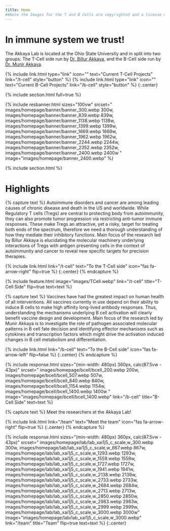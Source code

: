 ```yaml
---
title: Home
##Note the Images for the T and B Cells are copyrighted and a license must be bought prior to web deployment
---
```


# In immune system we trust!

The Akkaya Lab is located at the Ohio State University and in split into two groups: The T-Cell side run by [Dr. Billur Akkaya](members/billur.html), and the B-Cell side run by [Dr. Munir Akkaya](members/munir.html).

{%
  include link.html
  type="link"
  icon=""
  text="Current T-Cell Projects"
  link="/t-cell"
  style="button"
%}
{%
  include link.html
  type="link"
  icon=""
  text="Current B-Cell Projects"
  link="/b-cell"
  style="button"
%}
{:.center}

{% include section.html full=true %}

{% 
  include resbanner.html
  sizes="100vw"
  srcset="
		images/homepage/banner/banner_300.webp 300w,
		images/homepage/banner/banner_839.webp 839w,
		images/homepage/banner/banner_1138.webp 1138w,
		images/homepage/banner/banner_1399.webp 1399w,
		images/homepage/banner/banner_1669.webp 1669w,
    images/homepage/banner/banner_1962.webp 1962w,
    images/homepage/banner/banner_2244.webp 2244w,
    images/homepage/banner/banner_2352.webp 2352w,
    images/homepage/banner/banner_2400.webp 2400w
	"
  image="images/homepage/banner_2400.webp"
%}

{% include section.html %}

# Highlights

{% capture text %}
Autoimmune disorders and cancer are among leading causes of chronic disease and death in the US and worldwide. While Regulatory T cells (Tregs) are central to protecting body from autoimmunity, they can also promote tumor progression via restricting anti-tumor immune responses. These make Tregs an attractive, yet a risky, target for treating both ends of the spectrum, therefore we need a thorough understanding of how they mediate their inhibitory functions. Main focus of the research led by Billur Akkaya is elucidating the molecular machinery underlying interactions of Tregs with antigen presenting cells in the context of autoimmunity and cancer to reveal new specific targets for precision therapies.

{%
  include link.html
  link="/t-cell"
  text="To the T-Cell side"
  icon="fas fa-arrow-right"
  flip=true
%}
{:.center}
{% endcapture %}

{%
  include feature.html
  image="images/TCell.webp"
  link="/t-cell"
  title="T-Cell Side"
  flip=true
  text=text
%}

{% capture text %}
Vaccines have had the greatest impact on human health of all interventions. All vaccines currently in use depend on their ability to induce B cells to make high affinity long-lived antibody responses. Thus, understanding the mechanisms underlying B cell activation will clearly benefit vaccine design and development. Main focus of the research led by Munir Akkaya is to investigate the role of pathogen associated molecular patterns in B cell fate decision and identifying effector mechanisms such as cytokines and transcription factors which might drive the activation induced changes in B cell metabolism and differentiation.

{%
  include link.html
  link="/b-cell"
  text="To the B-Cell side"
  icon="fas fa-arrow-left"
  flip=false
%}
{:.center}
{% endcapture %}

{%
  include response.html
  sizes="(min-width: 480px) 360px, calc(87.5vw - 43px)"
  srcset="
		images/homepage/bcell/bcell_200.webp 200w,
		images/homepage/bcell/bcell_507.webp 507w,
		images/homepage/bcell/bcell_840.webp 840w,
		images/homepage/bcell/bcell_1154.webp 1154w,
		images/homepage/bcell/bcell_1400.webp 1400w
	"
  image="images/homepage/bcell/bcell_1400.webp"
  link="/b-cell"
  title="B-Cell Side"
  text=text
%}


{% capture text %}
Meet the researchers at the Akkaya Lab!

{%
  include link.html
  link="/team"
  text="Meet the team"
  icon="fas fa-arrow-right"
  flip=true
%}
{:.center}
{% endcapture %}

{%
  include response.html
  sizes="(min-width: 480px) 360px, calc(87.5vw - 43px)"
  srcset="
		images/homepage/lab/lab_xai1j5_c_scale,w_300.webp 300w,
    images/homepage/lab/lab_xai1j5_c_scale,w_867.webp 867w,
    images/homepage/lab/lab_xai1j5_c_scale,w_1293.webp 1293w,
    images/homepage/lab/lab_xai1j5_c_scale,w_1559.webp 1559w,
    images/homepage/lab/lab_xai1j5_c_scale,w_1727.webp 1727w,
    images/homepage/lab/lab_xai1j5_c_scale,w_1941.webp 1941w,
    images/homepage/lab/lab_xai1j5_c_scale,w_2138.webp 2138w,
    images/homepage/lab/lab_xai1j5_c_scale,w_2733.webp 2733w,
    images/homepage/lab/lab_xai1j5_c_scale,w_2684.webp 2684w,
    images/homepage/lab/lab_xai1j5_c_scale,w_2713.webp 2713w,
    images/homepage/lab/lab_xai1j5_c_scale,w_2850.webp 2850w,
    images/homepage/lab/lab_xai1j5_c_scale,w_2983.webp 2983w,
    images/homepage/lab/lab_xai1j5_c_scale,w_2999.webp 2999w,
    images/homepage/lab/lab_xai1j5_c_scale,w_3000.webp 3000w"
  image="images/homepage/lab/lab_xai1j5_c_scale,w_3000.webp"
  link="/team"
  title="Team"
  flip=true
  text=text
%}
{:.center}
